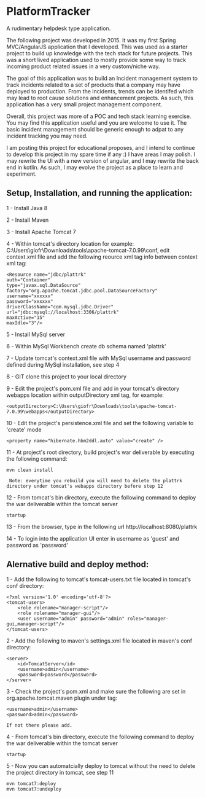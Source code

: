 # PlatformTracker
A rudimentary helpdesk type application. 

The following project was developed in 2015. It was my first Spring MVC/AngularJS application that I developed. This was used
as a starter project to build up knowledge with the tech stack for future projects. This was a short lived application used to mostly 
provide some way to track incoming product related issues in a very custom/niche way.  

The goal of this application was to build an Incident management system to track incidents related to a set of products that a company
may have deployed to production. From the incidents, trends can be identifed which may lead to root cause solutions and enhancement projects. 
As such, this application has a very small project management component. 

Overall, this project was more of a POC and tech stack learning exercise. You may find this application useful and you are welcome to use it.
The basic incident management should be generic enough to adpat to any incident tracking you may need. 

I am posting this project for educational proposes, and I intend to continue to develop this project in my spare time if any :) I have areas I may
polish. I may rewrite the UI with a new version of angular, and I may rewrite the back end in kotlin. As such, I may evolve the project as a place
to learn and experiment. 

## Setup, Installation, and running the application:

1 - Install Java 8

2 - Install Maven

3 - Install Apache Tomcat 7

4 - Within tomcat's directory location for example: C:\Users\giofr\Downloads\tools\apache-tomcat-7.0.99\conf, 
    edit context.xml file and add the following reource xml tag info between context xml tag:

	<Resource name="jdbc/plattrk"
	auth="Container"
	type="javax.sql.DataSource"
	factory="org.apache.tomcat.jdbc.pool.DataSourceFactory"
	username="xxxxxx"
	password="xxxxxx"
	driverClassName="com.mysql.jdbc.Driver"
	url="jdbc:mysql://localhost:3306/plattrk"
	maxActive="15"
	maxIdle="3"/>

5 - Install MySql server

6 - Within MySql Workbench create db schema named 'plattrk'

7 - Update tomcat's context.xml file with MySql username and password defined during MySql installation, see step 4

8 - GIT clone this project to your local directory

9 - Edit the project's pom.xml file and add in your tomcat's directory webapps location within outputDirectory xml tag, for example:

	<outputDirectory>C:\Users\giofr\Downloads\tools\apache-tomcat-7.0.99\webapps</outputDirectory>

10 - Edit the project's persistence.xml file and set the following variable to 'create' mode

	<property name="hibernate.hbm2ddl.auto" value="create" />

11 - At project's root directory, build project's war deliverable by executing the following command:

	mvn clean install

     Note: everytime you rebuild you will need to delete the plattrk directory under tomcat's webapps directory before step 12	

12 - From tomcat's bin directory, execute the following command to deploy the war deliverable within the tomcat server

	startup

13 - From the browser, type in the following url http://localhost:8080/plattrk

14 - To login into the application UI enter in username as 'guest' and password as 'password'

## Alernative build and deploy method:

1 - Add the following to tomcat's tomcat-users.txt file located in tomcat's conf directory:

	<?xml version='1.0' encoding='utf-8'?>
	<tomcat-users>
  		<role rolename="manager-script"/>
  		<role rolename="manager-gui"/>
  		<user username="admin" password="admin" roles="manager-gui,manager-script"/>
	</tomcat-users>

2 - Add the following to maven's settings.xml file located in maven's conf directory:

	<server>
		<id>TomcatServer</id>
		<username>admin</username>
		<password>password</password>
	</server>

3 - Check the project's pom.xml and make sure the following are set in org.apache.tomcat.maven plugin under <configuration> tag:

	<username>admin</username>
	<password>admin</password>

    If not there please add.

4 - From tomcat's bin directory, execute the following command to deploy the war deliverable within the tomcat server

	startup

5 - Now you can automatcially deploy to tomcat without the need to delete the project directory in tomcat, see step 11

	mvn tomcat7:deploy
	mvn tomcat7:undeploy
